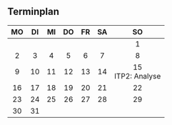 ## Terminplan
| MO | DI | MI | DO | FR | SA |        SO       |
|:--:|:--:|:--:|:--:|:--:|:--:|:---------------:|
|    |    |    |    |    |    | 1               |
| 2  | 3  | 4  | 5  | 6  | 7  | 8               |
| 9  | 10 | 11 | 12 | 13 | 14 | 15<br>ITP2: Analyse |
| 16 | 17 | 18 | 19 | 20 | 21 | 22              |
| 23 | 24 | 25 | 26 | 27 | 28 | 29              |
| 30 | 31 |    |    |    |    |                 |
